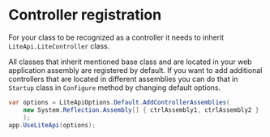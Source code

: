 ﻿---
Author: stanac
CreatedDate: 2017-03-30
Title: Controller registration
RenderTitle: false
IsHtml: false
Id: controller-registration
ParentPageId: install-and-configure
---

# Controller registration

For your class to be recognized as a controller it needs to inherit `LiteApi.LiteController`
class.

All classes that inherit mentioned base class and are located in your web application assembly
are registered by default. If you want to add additional controllers that are located in
different assemblies you can do that in `Startup` class in `Configure` method
by changing default options.

```csharp
var options = LiteApiOptions.Default.AddControllerAssemblies(
    new System.Reflection.Assembly[] { ctrlAssembly1, ctrlAssembly2 }
    );
app.UseLiteApi(options);
```